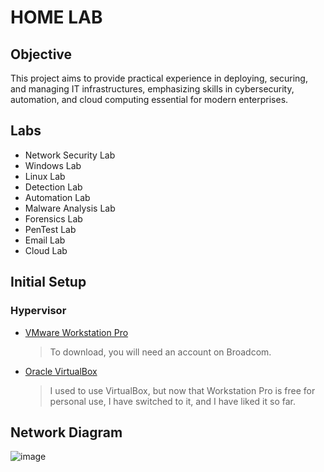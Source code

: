 # HOME LAB

## Objective

This project aims to provide practical experience in deploying, securing, and managing IT infrastructures, emphasizing skills in cybersecurity, automation, and cloud computing essential for modern enterprises.

## Labs

- Network Security Lab
- Windows Lab
- Linux Lab
- Detection Lab
- Automation Lab
- Malware Analysis Lab
- Forensics Lab
- PenTest Lab
- Email Lab
- Cloud Lab

## Initial Setup

### Hypervisor
- [VMware Workstation Pro](https://blogs.vmware.com/workstation/2024/05/vmware-workstation-pro-now-available-free-for-personal-use.html44)
  
  > To download, you will need an account on Broadcom.
  
- [Oracle VirtualBox](https://www.virtualbox.org/wiki/Downloads)
  
  > I used to use VirtualBox, but now that Workstation Pro is free for personal use, I have switched to it, and I have liked it so far.



## Network Diagram

![image](https://github.com/mmhgwyjs/homelab/assets/159692853/4b039964-78d3-4497-ac90-3d7e21af846a)

